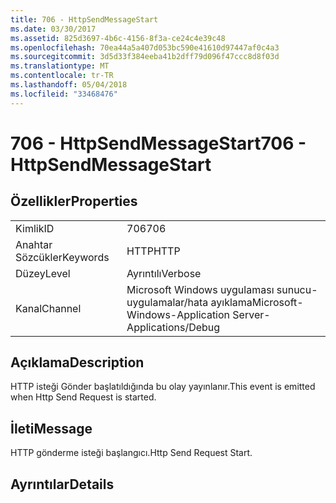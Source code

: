 ```yaml
---
title: 706 - HttpSendMessageStart
ms.date: 03/30/2017
ms.assetid: 825d3697-4b6c-4156-8f3a-ce24c4e39c48
ms.openlocfilehash: 70ea44a5a407d053bc590e41610d97447af0c4a3
ms.sourcegitcommit: 3d5d33f384eeba41b2dff79d096f47ccc8d8f03d
ms.translationtype: MT
ms.contentlocale: tr-TR
ms.lasthandoff: 05/04/2018
ms.locfileid: "33468476"
---
```

# <a name="706---httpsendmessagestart"></a><span data-ttu-id="c56ce-102">706 - HttpSendMessageStart</span><span class="sxs-lookup"><span data-stu-id="c56ce-102">706 - HttpSendMessageStart</span></span>
## <a name="properties"></a><span data-ttu-id="c56ce-103">Özellikler</span><span class="sxs-lookup"><span data-stu-id="c56ce-103">Properties</span></span>  
  
|||  
|-|-|  
|<span data-ttu-id="c56ce-104">Kimlik</span><span class="sxs-lookup"><span data-stu-id="c56ce-104">ID</span></span>|<span data-ttu-id="c56ce-105">706</span><span class="sxs-lookup"><span data-stu-id="c56ce-105">706</span></span>|  
|<span data-ttu-id="c56ce-106">Anahtar Sözcükler</span><span class="sxs-lookup"><span data-stu-id="c56ce-106">Keywords</span></span>|<span data-ttu-id="c56ce-107">HTTP</span><span class="sxs-lookup"><span data-stu-id="c56ce-107">HTTP</span></span>|  
|<span data-ttu-id="c56ce-108">Düzey</span><span class="sxs-lookup"><span data-stu-id="c56ce-108">Level</span></span>|<span data-ttu-id="c56ce-109">Ayrıntılı</span><span class="sxs-lookup"><span data-stu-id="c56ce-109">Verbose</span></span>|  
|<span data-ttu-id="c56ce-110">Kanal</span><span class="sxs-lookup"><span data-stu-id="c56ce-110">Channel</span></span>|<span data-ttu-id="c56ce-111">Microsoft Windows uygulaması sunucu-uygulamalar/hata ayıklama</span><span class="sxs-lookup"><span data-stu-id="c56ce-111">Microsoft-Windows-Application Server-Applications/Debug</span></span>|  
  
## <a name="description"></a><span data-ttu-id="c56ce-112">Açıklama</span><span class="sxs-lookup"><span data-stu-id="c56ce-112">Description</span></span>  
 <span data-ttu-id="c56ce-113">HTTP isteği Gönder başlatıldığında bu olay yayınlanır.</span><span class="sxs-lookup"><span data-stu-id="c56ce-113">This event is emitted when Http Send Request is started.</span></span>  
  
## <a name="message"></a><span data-ttu-id="c56ce-114">İleti</span><span class="sxs-lookup"><span data-stu-id="c56ce-114">Message</span></span>  
 <span data-ttu-id="c56ce-115">HTTP gönderme isteği başlangıcı.</span><span class="sxs-lookup"><span data-stu-id="c56ce-115">Http Send Request Start.</span></span>  
  
## <a name="details"></a><span data-ttu-id="c56ce-116">Ayrıntılar</span><span class="sxs-lookup"><span data-stu-id="c56ce-116">Details</span></span>
